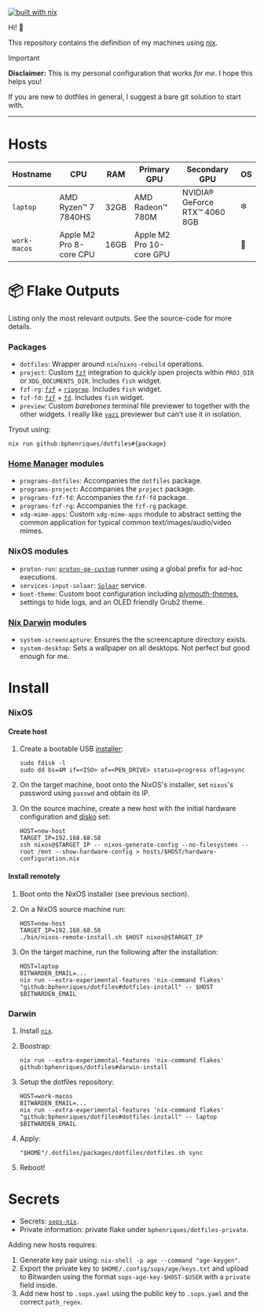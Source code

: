 [![built with nix](https://builtwithnix.org/badge.svg)](https://builtwithnix.org)

Hi! 👋 

This repository contains the definition of my machines using [nix](https://nixos.org/).

> [!IMPORTANT]
> **Disclaimer:** This is my personal configuration that works _for me_. I hope this helps you!
> 
> If you are new to dotfiles in general, I suggest a bare git solution to start with.

----

# Hosts

| Hostname     | CPU                     | RAM  | Primary GPU              | Secondary GPU                 | OS |
|--------------|-------------------------|------|--------------------------|-------------------------------|----|
| `laptop`     | AMD Ryzen™ 7 7840HS     | 32GB | AMD Radeon™ 780M         | NVIDIA® GeForce RTX™ 4060 8GB | ❄️ |
| `work-macos` | Apple M2 Pro 8-core CPU | 16GB | Apple M2 Pro 10-core GPU |                               | 🍏 |

# 📦 Flake Outputs

Listing only the most relevant outputs. See the source-code for more details.

### Packages

- `dotfiles`: Wrapper around `nix`/`nixos-rebuild` operations.
- `project`: Custom [`fzf`](https://github.com/junegunn/fzf) integration to quickly open projects within `PROJ_DIR` or `XDG_DOCUMENTS_DIR`. Includes `fish` widget.
- `fzf-rg`: [`fzf`](https://github.com/junegunn/fzf) + [`ripgrep`](https://github.com/BurntSushi/ripgrep). Includes `fish` widget.
- `fzf-fd`: [`fzf`](https://github.com/junegunn/fzf) + [`fd`](https://github.com/sharkdp/fd). Includes `fish` widget.
- `preview`: Custom _barebones_ terminal file previewer to together with the other widgets. I really like [`yazi`](https://yazi-rs.github.io/) previewer but can't use it in isolation.

Tryout using:
```shell
nix run github:bphenriques/dotfiles#{package}
```

### [Home Manager](https://github.com/nix-community/home-manager) modules

- `programs-dotfiles`: Accompanies the `dotfiles` package.
- `programs-project`: Accompanies the `project` package.
- `programs-fzf-fd`: Accompanies the `fzf-fd` package.
- `programs-fzf-rg`: Accompanies the `fzf-rg` package.
- `xdg-mime-apps`: Custom `xdg-mime-apps` module to abstract setting the common application for typical common text/images/audio/video mimes.

### NixOS modules

- `proton-run`: [`proton-ge-custom`](https://github.com/GloriousEggroll/proton-ge-custom) runner using a global prefix for ad-hoc executions.
- `services-input-solaar`: [`Solaar`]([https://github.com/GloriousEggroll/proton-ge-custom](https://github.com/pwr-Solaar/Solaar)) service.
- `boot-theme`: Custom boot configuration including [plymouth-themes](https://github.com/adi1090x/plymouth-themes), settings to hide logs, and an OLED friendly Grub2 theme.

### [Nix Darwin](https://github.com/LnL7/nix-darwin) modules

- `system-screencapture`: Ensures the the screencapture directory exists.
- `system-desktop`: Sets a wallpaper on all desktops. Not perfect but good enough for me.

# Install

### NixOS

#### Create host

1. Create a bootable USB [installer](https://nixos.org/download/):
   ```shell
   sudo fdisk -l
   sudo dd bs=4M if=<ISO> of=<PEN_DRIVE> status=progress oflag=sync
   ```

2. On the target machine, boot onto the NixOS's installer, set `nixos`'s password using `passwd` and obtain its IP.
3. On the source machine, create a new host with the initial hardware configuration and [disko](https://github.com/nix-community/disko) set:
   ```shell
   HOST=new-host
   TARGET_IP=192.168.68.58
   ssh nixos@$TARGET_IP -- nixos-generate-config --no-filesystems --root /mnt --show-hardware-config > hosts/$HOST/hardware-configuration.nix
   ```

#### Install remotely

1. Boot onto the NixOS installer (see previous section).
2. On a NixOS source machine run:
    ```shell
    HOST=new-host
    TARGET_IP=192.168.68.58
    ./bin/nixos-remote-install.sh $HOST nixos@$TARGET_IP
    ```

3. On the target machine, run the following after the installation:
    ```shell
    HOST=laptop
    BITWARDEN_EMAIL=...
    nix run --extra-experimental-features 'nix-command flakes' "github:bphenriques/dotfiles#dotfiles-install" -- $HOST $BITWARDEN_EMAIL
    ```

### Darwin

1. Install [`nix`](https://nixos.org/manual/nix/stable/installation/installing-binary.html).
2. Boostrap:
   ```shell
   nix run --extra-experimental-features 'nix-command flakes' github:bphenriques/dotfiles#darwin-install
   ```
   
3. Setup the dotfiles repository:
   ```shell
   HOST=work-macos
   BITWARDEN_EMAIL=...
   nix run --extra-experimental-features 'nix-command flakes' "github:bphenriques/dotfiles#dotfiles-install" -- laptop $BITWARDEN_EMAIL
   ```

5. Apply:
   ```shell
   "$HOME"/.dotfiles/packages/dotfiles/dotfiles.sh sync
   ```

6. Reboot!

# Secrets

- Secrets: [`sops-nix`](https://github.com/Mic92/sops-nix).
- Private information: private flake under `bphenriques/dotfiles-private`.

Adding new hosts requires:
1. Generate key pair using: `nix-shell -p age --command "age-keygen"`.
2. Export the private key to `$HOME/.config/sops/age/keys.txt` and upload to Bitwarden using the format `sops-age-key-$HOST-$USER` with a `private` field inside.
3. Add new host to `.sops.yaml` using the public key to `.sops.yaml` and the correct `path_regex`.
